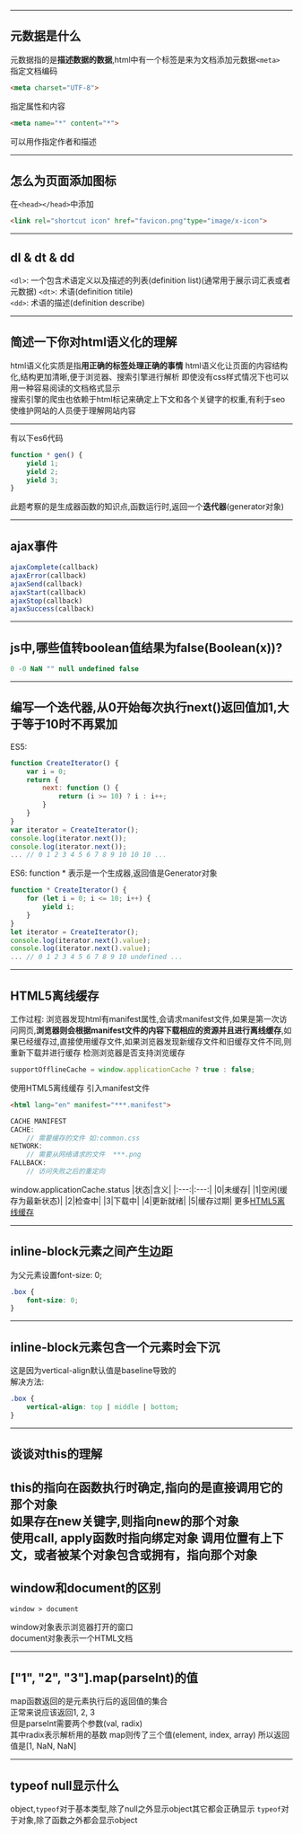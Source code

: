 
---
## 元数据是什么
元数据指的是**描述数据的数据**,html中有一个标签是来为文档添加元数据```<meta>```  
指定文档编码  
```html
<meta charset="UTF-8">
```
指定属性和内容
```html
<meta name="*" content="*">
```
可以用作指定作者和描述

---
## 怎么为页面添加图标
在```<head></head>```中添加
```html
<link rel="shortcut icon" href="favicon.png"type="image/x-icon">
```

---
## dl & dt & dd
```<dl>```: 一个包含术语定义以及描述的列表(definition list)(通常用于展示词汇表或者元数据)
```<dt>```: 术语(definition titile)  
```<dd>```: 术语的描述(definition describe)

---
## 简述一下你对html语义化的理解
html语义化实质是指**用正确的标签处理正确的事情**
html语义化让页面的内容结构化,结构更加清晰,便于浏览器、搜索引擎进行解析
即使没有css样式情况下也可以用一种容易阅读的文档格式显示  
搜索引擎的爬虫也依赖于html标记来确定上下文和各个关键字的权重,有利于seo
使维护网站的人员便于理解网站内容

---
有以下es6代码
```js
function * gen() {
    yield 1;
    yield 2;
    yield 3;
}
```
此题考察的是生成器函数的知识点,函数运行时,返回一个**迭代器**(generator对象)

---
## ajax事件
```js
ajaxComplete(callback)
ajaxError(callback)
ajaxSend(callback)
ajaxStart(callback)
ajaxStop(callback)
ajaxSuccess(callback)
```

---
## js中,哪些值转boolean值结果为false(Boolean(x))?
```js
0 -0 NaN "" null undefined false
```

---
## 编写一个迭代器,从0开始每次执行next()返回值加1,大于等于10时不再累加
ES5:
```js
function CreateIterator() {
    var i = 0;
    return {
        next: function () {
            return (i >= 10) ? i : i++;
        }
    }
}
var iterator = CreateIterator();
console.log(iterator.next());
console.log(iterator.next());
... // 0 1 2 3 4 5 6 7 8 9 10 10 10 ...
```
ES6:
function * 表示是一个生成器,返回值是Generator对象
```js
function * CreateIterator() {
    for (let i = 0; i <= 10; i++) {
        yield i;
    }
}
let iterator = CreateIterator();
console.log(iterator.next().value);
console.log(iterator.next().value);
... // 0 1 2 3 4 5 6 7 8 9 10 undefined ...
```

---
## HTML5离线缓存
工作过程: 浏览器发现html有manifest属性,会请求manifest文件,如果是第一次访问网页,**浏览器则会根据manifest文件的内容下载相应的资源并且进行离线缓存**,如果已经缓存过,直接使用缓存文件,如果浏览器发现新缓存文件和旧缓存文件不同,则 重新下载并进行缓存
检测浏览器是否支持浏览缓存
```js
supportOfflineCache = window.applicationCache ? true : false;
```
使用HTML5离线缓存
引入manifest文件
```html
<html lang="en" manifest="***.manifest">
```
```js
CACHE MANIFEST
CACHE: 
    // 需要缓存的文件 如:common.css
NETWORK:
    // 需要从网络请求的文件  ***.png
FALLBACK:
    // 访问失败之后的重定向
```
window.applicationCache.status
|状态|含义|
|:---:|:---:|
|0|未缓存|
|1|空闲(缓存为最新状态)|
|2|检查中|
|3|下载中|
|4|更新就绪|
|5|缓存过期|
更多[HTML5离线缓存]("https://segmentfault.com/a/1190000000732617")

---
## inline-block元素之间产生边距
为父元素设置font-size: 0;
```css
.box {
    font-size: 0;
}
```

---
## inline-block元素包含一个元素时会下沉  
这是因为vertical-align默认值是baseline导致的  
解决方法:
```css
.box {
    vertical-align: top | middle | bottom;
}
```

---
## 谈谈对this的理解
this的指向在**函数执行时确定**,指向的是**直接调用它的那个对象**  
如果存在**new关键字**,则指向new的那个对象  
使用call, apply函数时指向绑定对象
调用位置有上下文，或者被某个对象包含或拥有，指向那个对象
---
## window和document的区别
```
window > document
```
window对象表示浏览器打开的窗口  
document对象表示一个HTML文档  

---
## ["1", "2", "3"].map(parseInt)的值
map函数返回的是元素执行后的返回值的集合  
正常来说应该返回1, 2, 3  
但是parseInt需要两个参数(val,  radix)  
其中radix表示解析用的基数
map则传了三个值(element, index, array)
所以返回值是[1, NaN, NaN]

---
## typeof null显示什么
object,```typeof```对于基本类型,除了null之外显示object其它都会正确显示
```typeof```对于对象,除了函数之外都会显示object
